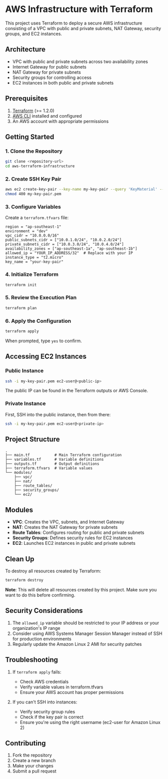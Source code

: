 # AWS Infrastructure with Terraform

This project uses Terraform to deploy a secure AWS infrastructure consisting of a VPC with public and private subnets, NAT Gateway, security groups, and EC2 instances.

## Architecture

- VPC with public and private subnets across two availability zones
- Internet Gateway for public subnets
- NAT Gateway for private subnets
- Security groups for controlling access
- EC2 instances in both public and private subnets

## Prerequisites

1. [Terraform](https://www.terraform.io/downloads.html) (>= 1.2.0)
2. [AWS CLI](https://aws.amazon.com/cli/) installed and configured
3. An AWS account with appropriate permissions

## Getting Started

### 1. Clone the Repository

```bash
git clone <repository-url>
cd aws-terraform-infrastructure
```

### 2. Create SSH Key Pair

```bash
aws ec2 create-key-pair --key-name my-key-pair --query 'KeyMaterial' --output text > my-key-pair.pem
chmod 400 my-key-pair.pem
```

### 3. Configure Variables

Create a `terraform.tfvars` file:

```hcl
region = "ap-southeast-1"
environment = "dev"
vpc_cidr = "10.0.0.0/16"
public_subnets_cidr = ["10.0.1.0/24", "10.0.2.0/24"]
private_subnets_cidr = ["10.0.3.0/24", "10.0.4.0/24"]
availability_zones = ["ap-southeast-1a", "ap-southeast-1b"]
allowed_ip = "YOUR_IP_ADDRESS/32"  # Replace with your IP
instance_type = "t2.micro"
key_name = "your-key-pair"
```

### 4. Initialize Terraform

```bash
terraform init
```

### 5. Review the Execution Plan

```bash
terraform plan
```

### 6. Apply the Configuration

```bash
terraform apply
```

When prompted, type `yes` to confirm.

## Accessing EC2 Instances

### Public Instance

```bash
ssh -i my-key-pair.pem ec2-user@<public-ip>
```

The public IP can be found in the Terraform outputs or AWS Console.

### Private Instance

First, SSH into the public instance, then from there:

```bash
ssh -i my-key-pair.pem ec2-user@<private-ip>
```

## Project Structure

```
.
├── main.tf           # Main Terraform configuration
├── variables.tf      # Variable definitions
├── outputs.tf        # Output definitions
├── terraform.tfvars  # Variable values
└── modules/
    ├── vpc/
    ├── nat/
    ├── route_tables/
    ├── security_groups/
    └── ec2/
```

## Modules

- **VPC**: Creates the VPC, subnets, and Internet Gateway
- **NAT**: Creates the NAT Gateway for private subnets
- **Route Tables**: Configures routing for public and private subnets
- **Security Groups**: Defines security rules for EC2 instances
- **EC2**: Launches EC2 instances in public and private subnets

## Clean Up

To destroy all resources created by Terraform:

```bash
terraform destroy
```

**Note**: This will delete all resources created by this project. Make sure you want to do this before confirming.

## Security Considerations

1. The `allowed_ip` variable should be restricted to your IP address or your organization's IP range
2. Consider using AWS Systems Manager Session Manager instead of SSH for production environments
3. Regularly update the Amazon Linux 2 AMI for security patches

## Troubleshooting

1. If `terraform apply` fails:
   - Check AWS credentials
   - Verify variable values in terraform.tfvars
   - Ensure your AWS account has proper permissions

2. If you can't SSH into instances:
   - Verify security group rules
   - Check if the key pair is correct
   - Ensure you're using the right username (ec2-user for Amazon Linux 2)

## Contributing

1. Fork the repository
2. Create a new branch
3. Make your changes
4. Submit a pull request